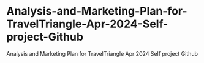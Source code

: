# Analysis-and-Marketing-Plan-for-TravelTriangle-Apr-2024-Self-project-Github
Analysis and Marketing Plan for TravelTriangle Apr 2024 Self project Github
